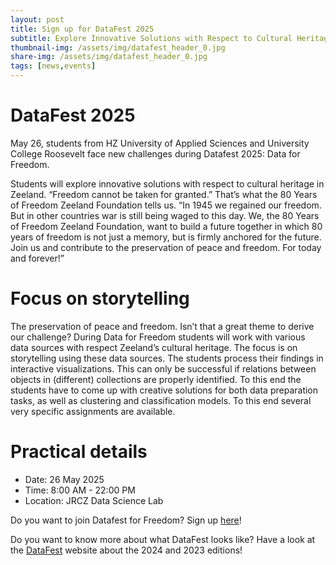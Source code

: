```yaml
---
layout: post
title: Sign up for DataFest 2025
subtitle: Explore Innovative Solutions with Respect to Cultural Heritage in Zeeland
thumbnail-img: /assets/img/datafest_header_0.jpg
share-img: /assets/img/datafest_header_0.jpg
tags: [news,events]
---
```


# DataFest 2025 

May 26, students from HZ University of Applied Sciences and University College Roosevelt face new challenges during Datafest 2025: Data for Freedom. 
 
Students will explore innovative solutions with respect to cultural heritage in Zeeland. “Freedom cannot be taken for granted.” That’s what the 80 Years of Freedom Zeeland Foundation tells us. “In 1945 we regained our freedom. But in other countries war is still being waged to this day. We, the 80 Years of Freedom Zeeland Foundation, want to build a future together in which 80 years of freedom is not just a memory, but is firmly anchored for the future. Join us and contribute to the preservation of peace and freedom. For today and forever!” 

# Focus on storytelling

The preservation of peace and freedom. Isn’t that a great theme to derive our challenge? During Data for Freedom students will work with various data sources with respect Zeeland’s cultural heritage. 
The focus is on storytelling using these data sources. The students process their findings in interactive visualizations. This can only be successful if relations between objects in (different) collections are properly identified. To this end the students have to come up with creative solutions for both data preparation tasks, as well as clustering and classification models. To this end several very specific assignments are available.

# Practical details

- Date: 26 May 2025
- Time: 8:00 AM - 22:00 PM
- Location: JRCZ Data Science Lab
 
Do you want to join Datafest for Freedom? Sign up [here](https://c.spotler.com/ct/m6/k1/AKJjR-T0GZ4JNE6drZnxM0z8VobFPEMtRZnBfsDPyQg72F1S2oKDsf5frDiNxfKLugfa7OABXjCFe4jP25120w/8zZp7gNyMvQxk6r)! 
 
Do you want to know more about what DataFest looks like?
Have a look at the [DataFest](https://jrczdatafest.com/) website about the 2024 and 2023 editions!




